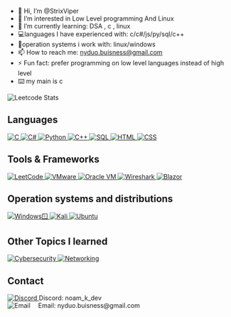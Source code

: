 - 👋 Hi, I’m @StrixViper
- 👀 I’m interested in Low Level programming And Linux
- 🤖 I’m currently learning: DSA , c , linux
- 💻languages I have experienced with: c/c#/js/py/sql/c++
- 👾operation systems i work with: linux/windows
- 📫 How to reach me: nyduo.buisness@gmail.com
- ⚡ Fun fact: prefer programming on low level languages instead of high level
- ⌨️ my main is c



![Leetcode Stats](https://leetcard.jacoblin.cool/noam_kedmi)


## Languages 

<p align="left">
  <a href="https://en.wikipedia.org/wiki/C_(programming_language)" target="_blank">
    <img src="https://img.shields.io/badge/C-00599C?style=for-the-badge&logo=c&logoColor=white" alt="C" />
  </a>
  <a href="https://learn.microsoft.com/en-us/dotnet/csharp/" target="_blank">
    <img src="https://img.shields.io/badge/C%23-239120?style=for-the-badge&logo=c-sharp&logoColor=white" alt="C#" />
  </a>
  <a href="https://www.python.org/" target="_blank">
    <img src="https://img.shields.io/badge/Python-3776AB?style=for-the-badge&logo=python&logoColor=white" alt="Python" />
  </a>
  <a href="https://isocpp.org/" target="_blank">
    <img src="https://img.shields.io/badge/C++-00599C?style=for-the-badge&logo=cplusplus&logoColor=white" alt="C++" />
  </a>
  <a href="https://www.mysql.com/" target="_blank">
    <img src="https://img.shields.io/badge/SQL-4479A1?style=for-the-badge&logo=sql&logoColor=white" alt="SQL" />
  </a>
  
 <a href="https://www.w3.org/html/" target="_blank">
    <img src="https://img.shields.io/badge/HTML5-E34F26?style=for-the-badge&logo=html5&logoColor=white" alt="HTML" />
  </a>
  <a href="https://www.w3.org/Style/CSS/" target="_blank">
    <img src="https://img.shields.io/badge/CSS3-1572B6?style=for-the-badge&logo=css3&logoColor=white" alt="CSS" />
  </a>
</p>

## Tools & Frameworks

  <a href="https://leetcode.com/u/noam_kedmi/" target="_blank">
    <img src="https://img.shields.io/badge/LeetCode-FA50A5?style=for-the-badge&logo=leetcode&logoColor=white" alt="LeetCode" />
  </a>

  <a href="https://www.vmware.com/" target="_blank">
    <img src="https://img.shields.io/badge/VMware-607078?style=for-the-badge&logo=vmware&logoColor=white" alt="VMware" />
  </a>
  <a href="https://www.oracle.com/virtualization/technologies/vm/" target="_blank">
    <img src="https://img.shields.io/badge/Oracle_VM-F80000?style=for-the-badge&logo=oracle&logoColor=white" alt="Oracle VM" />
  </a>
  
  <a href="https://www.wireshark.org/" target="_blank">
    <img src="https://img.shields.io/badge/Wireshark-1679A7?style=for-the-badge&logo=wireshark&logoColor=white" alt="Wireshark" />
  </a>

   <a href="https://dotnet.microsoft.com/en-us/apps/aspnet/web-apps/blazor" target="_blank">
    <img src="https://img.shields.io/badge/Blazor-512BD4?style=for-the-badge&logo=blazor&logoColor=white" alt="Blazor" />
  </a>

## Operation systems and distributions

  <a href="https://www.microsoft.com/windows" target="_blank">
    <img src="https://img.shields.io/badge/Windows-0078D4?style=for-the-badge&logo=windows&logoColor=white" alt="Windows🪟" />
  </a>

   <a href="https://www.kali.org/" target="_blank">
    <img src="https://img.shields.io/badge/Kali_Linux-557C94?style=for-the-badge&logo=kalilinux&logoColor=white" alt="Kali" />
  </a>
  <a href="https://ubuntu.com/" target="_blank">
    <img src="https://img.shields.io/badge/Ubuntu-E95420?style=for-the-badge&logo=ubuntu&logoColor=white" alt="Ubuntu" />
  </a>
  
## Other Topics I learned

  <a href="https://www.cyber.gov.au/acsc/view-all-content/what-is-cyber-security" target="_blank">
    <img src="https://img.shields.io/badge/Cybersecurity-333333?style=for-the-badge&logo=security&logoColor=white" alt="Cybersecurity" />
  </a>

  <a href="https://www.networkworld.com/" target="_blank">
    <img src="https://img.shields.io/badge/Networking-0077B5?style=for-the-badge&logo=network&logoColor=white" alt="Networking" />
  </a>



## Contact
<p align="left">
  <a href="https://discord.gg/DFctMkEB" target="blank">
    <img src="https://img.shields.io/badge/Discord-7289DA?style=for-the-badge&logo=discord&logoColor=white" alt="Discord" />
  </a>
  <span>Discord: noam_k_dev</span>
  <br />
  <img src="https://img.shields.io/badge/Email-D14836?style=for-the-badge&logo=gmail&logoColor=white" alt="Email" />
  <span>&emsp;Email: nyduo.buisness@gmail.com</span>
</p>



  
